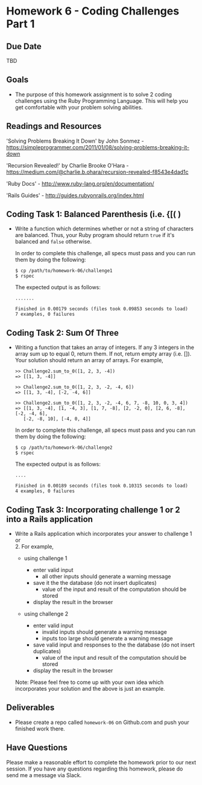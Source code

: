 # Homework 6 - Coding Challenges Part 1

## Due Date

TBD

## Goals

- The purpose of this homework assignment is to solve 2 coding challenges using
  the Ruby Programming Language.  This will help you get comfortable with your
  problem solving abilities.

## Readings and Resources

'Solving Problems Breaking It Down' by John Sonmez - https://simpleprogrammer.com/2011/01/08/solving-problems-breaking-it-down

'Recursion Revealed!' by Charlie Brooke O'Hara - https://medium.com/@charlie.b.ohara/recursion-revealed-f8543e4dad1c

'Ruby Docs' - http://www.ruby-lang.org/en/documentation/

'Rails Guides' - http://guides.rubyonrails.org/index.html

## Coding Task 1:  Balanced Parenthesis (i.e. {[( )

- Write a function which determines whether or not a string of characters are
  balanced.  Thus, your Ruby program should return `true` if it's balanced and
  `false` otherwise.

  In order to complete this challenge, all specs must pass and you can run them
  by doing the following:

  ```
  $ cp /path/to/homework-06/challenge1
  $ rspec
  ```

  The expected output is as follows:

  ```
  .......

  Finished in 0.00179 seconds (files took 0.09853 seconds to load)
  7 examples, 0 failures
  ```

## Coding Task 2:  Sum Of Three

- Writing a function that takes an array of integers. If any 3 integers in the
  array sum up to equal 0, return them. If not, return empty array (i.e. []).  Your solution should return an array of arrays.  For example,

  ```
  >> Challenge2.sum_to_0([1, 2, 3, -4])
  => [[1, 3, -4]]

  >> Challenge2.sum_to_0([1, 2, 3, -2, -4, 6])
  => [[1, 3, -4], [-2, -4, 6]]

  >> Challenge2.sum_to_0([1, 2, 3, -2, -4, 6, 7, -8, 10, 0, 3, 4])
  => [[1, 3, -4], [1, -4, 3], [1, 7, -8], [2, -2, 0], [2, 6, -8], [-2, -4, 6],
     [-2, -8, 10], [-4, 0, 4]]
  ```

  In order to complete this challenge, all specs must pass and you can run them
  by doing the following:

  ```
  $ cp /path/to/homework-06/challenge2
  $ rspec
  ```

  The expected output is as follows:

  ```
  ....

  Finished in 0.00189 seconds (files took 0.10315 seconds to load)
  4 examples, 0 failures
  ```

## Coding Task 3:  Incorporating challenge 1 or 2 into a Rails application

  - Write a Rails application which incorporates your answer to challenge 1 or  
    2.  For example,

    - using challenge 1

      - enter valid input
        - all other inputs should generate a warning message
      - save it the the database (do not insert duplicates)
        - value of the input and result of the computation should be stored
      - display the result in the browser

    - using challenge 2

      - enter valid input
        - invalid inputs should generate a warning message
        - inputs too large should generate a warning message
      - save valid input and responses to the the database
        (do not insert duplicates)
        - value of the input and result of the computation should be stored
      - display the result in the browser

    Note: Please feel free to come up with your own idea which incorporates
          your solution and the above is just an example.

## Deliverables

- Please create a repo called `homework-06` on Github.com and push your
  finished work there.

## Have Questions

Please make a reasonable effort to complete the homework prior to our next session.  If you have any questions regarding this homework, please do send me a message via Slack.
